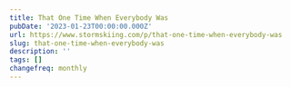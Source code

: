 ```yaml
---
title: That One Time When Everybody Was
pubDate: '2023-01-23T00:00:00.000Z'
url: https://www.stormskiing.com/p/that-one-time-when-everybody-was
slug: that-one-time-when-everybody-was
description: ''
tags: []
changefreq: monthly
---
```


<!-- Add post content below -->

